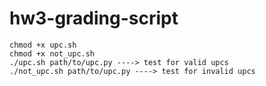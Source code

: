 # hw3-grading-script

```
chmod +x upc.sh
chmod +x not_upc.sh
./upc.sh path/to/upc.py ----> test for valid upcs
./not_upc.sh path/to/upc.py ----> test for invalid upcs
```
